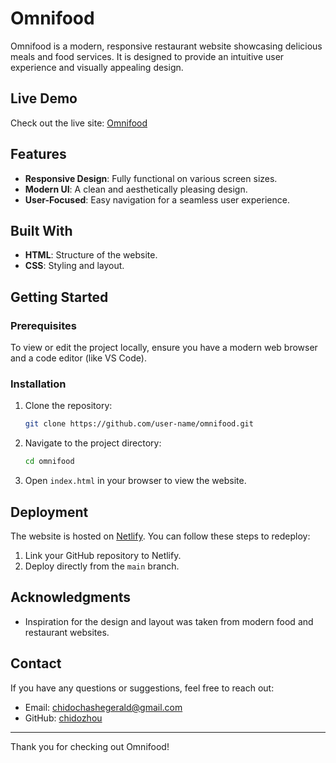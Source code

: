 # Omnifood

Omnifood is a modern, responsive restaurant website showcasing delicious meals and food services. It is designed to provide an intuitive user experience and visually appealing design.

## Live Demo
Check out the live site: [Omnifood](https://myomnifoood.netlify.app/)

## Features
- **Responsive Design**: Fully functional on various screen sizes.
- **Modern UI**: A clean and aesthetically pleasing design.
- **User-Focused**: Easy navigation for a seamless user experience.

## Built With
- **HTML**: Structure of the website.
- **CSS**: Styling and layout.

## Getting Started
### Prerequisites
To view or edit the project locally, ensure you have a modern web browser and a code editor (like VS Code).

### Installation
1. Clone the repository:
   ```bash
   git clone https://github.com/user-name/omnifood.git
   ```
2. Navigate to the project directory:
   ```bash
   cd omnifood
   ```
3. Open `index.html` in your browser to view the website.

## Deployment
The website is hosted on [Netlify](https://www.netlify.com/). You can follow these steps to redeploy:
1. Link your GitHub repository to Netlify.
2. Deploy directly from the `main` branch.

## Acknowledgments
- Inspiration for the design and layout was taken from modern food and restaurant websites.

## Contact
If you have any questions or suggestions, feel free to reach out:
- Email: chidochashegerald@gmail.com
- GitHub: [chidozhou](https://github.com/chidozhou)

---

Thank you for checking out Omnifood!
